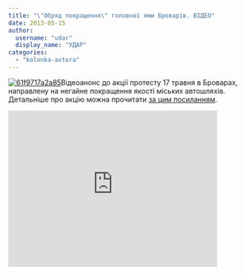 ```yaml
---
title: "\"Обряд покращення\" головної ями Броварів. ВІДЕО"
date: 2013-05-15
author: 
  username: "udar"
  display_name: "УДАР"
categories: 
  - "kolonka-avtora"
---
```


[![61f9717a2a85](https://mpz.brovary.org/wp-content/uploads/2013/05/61f9717a2a85.jpg)](https://mpz.brovary.org/wp-content/uploads/2013/05/61f9717a2a85.jpg)Відеоанонс до акції протесту 17 травня в Броварах, направлену на негайне покращення якості міських автошляхів. Детальніше про акцію можна прочитати [за цим посиланням](https://mpz.brovary.org/17-travnya-u-brovarah-vid-vladi-vimagatimut-dati-dorogu/).

<iframe src="https://www.youtube.com/embed/mZ04HbZ2IsA" height="315" width="420" allowfullscreen frameborder="0"></iframe>
